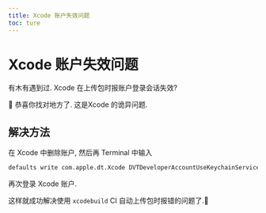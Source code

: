 ```yaml
---
title: Xcode 账户失效问题
toc: ture
---
```


# Xcode 账户失效问题

有木有遇到过. Xcode 在上传包时报账户登录会话失效? 

🤪 恭喜你找对地方了. 这是Xcode 的诡异问题.

## 解决方法

在 Xcode 中删除账户, 然后再 Terminal 中输入

```bash
defaults write com.apple.dt.Xcode DVTDeveloperAccountUseKeychainService -bool NO
```

再次登录 Xcode 账户.

这样就成功解决使用 `xcodebuild` CI 自动上传包时报错的问题了.🎉

